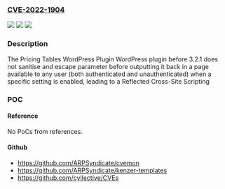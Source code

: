 ### [CVE-2022-1904](https://cve.mitre.org/cgi-bin/cvename.cgi?name=CVE-2022-1904)
![](https://img.shields.io/static/v1?label=Product&message=Pricing%20Tables%20WordPress%20Plugin%20%E2%80%93%20Easy%20Pricing%20Tables&color=blue)
![](https://img.shields.io/static/v1?label=Version&message=3.2.1%3C%203.2.1%20&color=brighgreen)
![](https://img.shields.io/static/v1?label=Vulnerability&message=CWE-79%20Cross-site%20Scripting%20(XSS)&color=brighgreen)

### Description

The Pricing Tables WordPress Plugin WordPress plugin before 3.2.1 does not sanitise and escape parameter before outputting it back in a page available to any user (both authenticated and unauthenticated) when a specific setting is enabled, leading to a Reflected Cross-Site Scripting

### POC

#### Reference
No PoCs from references.

#### Github
- https://github.com/ARPSyndicate/cvemon
- https://github.com/ARPSyndicate/kenzer-templates
- https://github.com/cyllective/CVEs


